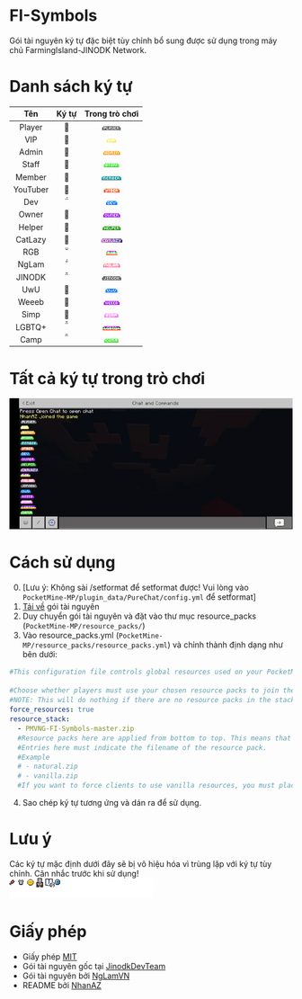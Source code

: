 # FI-Symbols
Gói tài nguyên ký tự đặc biệt tùy chỉnh bổ sung được sử dụng trong máy chủ FarmingIsland-JINODK Network.

# Danh sách ký tự
|Tên|Ký tự|Trong trò chơi|
|:-:|:-:|:-:|
|Player||![player](images/player.jpg)|
|VIP||![vip](images/vip.jpg)|
|Admin||![admin](images/admin.jpg)|
|Staff||![staff](images/staff.jpg)|
|Member||![member](images/member.jpg)|
|YouTuber||![ytber](images/ytber.jpg)|
|Dev||![dev](images/dev.jpg)|
|Owner||![owner](images/owner.jpg)|
|Helper||![helper](images/helper.jpg)|
|CatLazy||![catlazy](images/catlazy.jpg)|
|RGB||![rgb](images/rgb.jpg)|
|NgLam||![nglam](images/nglam.jpg)|
|JINODK||![jinodk](images/jinodk.jpg)|
|UwU||![uwu](images/uwu.jpg)|
|Weeeb||![weeeb](images/weeeb.jpg)|
|Simp||![simp](images/simp.jpg)|
|LGBTQ+||![lgbtqp](images/lgbtqp.jpg)|
|Camp||![camp](images/camp.jpg)|

# Tất cả ký tự trong trò chơi
![allingame](images/allingame.jpg)

# Cách sử dụng
0. [Lưu ý: Không sài /setformat để setformat được! Vui lòng vào `PocketMine-MP/plugin_data/PureChat/config.yml` để setformat]
1. [Tải về](https://github.com/NhanAZ/FI-Symbols/archive/refs/heads/master.zip) gói tài nguyên
2. Duy chuyển gói tài nguyên và đặt vào thư mục resource_packs (`PocketMine-MP/resource_packs/`)
3. Vào resource_packs.yml (`PocketMine-MP/resource_packs/resource_packs.yml`) và chỉnh thành định dạng như bên dưới:
```yaml
#This configuration file controls global resources used on your PocketMine-MP server.

#Choose whether players must use your chosen resource packs to join the server.
#NOTE: This will do nothing if there are no resource packs in the stack below.
force_resources: true
resource_stack:
  - PMVNG-FI-Symbols-master.zip
  #Resource packs here are applied from bottom to top. This means that resources in higher packs will override those in lower packs.
  #Entries here must indicate the filename of the resource pack.
  #Example
  # - natural.zip
  # - vanilla.zip
  #If you want to force clients to use vanilla resources, you must place a vanilla resource pack in your resources folder and add it to the stack here.

```
4. Sao chép ký tự tương ứng và dán ra để sử dụng.

# Lưu ý
Các ký tự mặc định dưới đây sẽ bị vô hiệu hóa vì trùng lặp với ký tự tùy chỉnh. Cân nhắc trước khi sử dụng! <br/>
![glyph_E1.png](images/glyph_E1.png)

# Giấy phép
- Giấy phép [MIT](https://github.com/NhanAZ/FI-Symbols/blob/main/LICENSE)
- Gói tài nguyên gốc tại [JinodkDevTeam](https://github.com/JinodkDevTeam/FI-Symbols)
- Gói tài nguyên bởi [NgLamVN](https://github.com/NgLamVN)
- README bởi [NhanAZ](https://github.com/NhanAZ)
